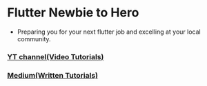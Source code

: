 # Flutter Newbie to Hero

- Preparing you for your next flutter job and excelling at your local community.

### [YT channel(Video Tutorials)](https://www.youtube.com/playlist?list=PLCv-5r6cBxV2fQMyoGnZYfnEHhDAHOhx3)

### [Medium(Written Tutorials)](https://hello-paulvin-flutterfairy.medium.com/list/flutterzerotohero-2f6a62e539b9)
